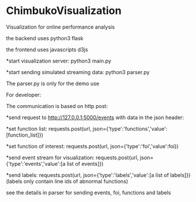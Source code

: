 # ChimbukoVisualization
Visualization for online performance analysis

the backend uses python3 flask

the frontend uses javascripts d3js

*start visualization server: python3 main.py

*start sending simulated streaming data: python3 parser.py

The parser.py is only for the demo use

For developer: 

The communication is based on http post:

*send request to http://127.0.0.1:5000/events with data in the json header:

*set function list: requests.post(url, json={'type':'functions','value':[function_list]})

*set function of interest: requests.post(url, json={'type':'foi','value':foi})

*send event stream for visualization: requests.post(url, json={'type':'events','value':[a list of events]})

*send labels: requests.post(url, json={'type':'labels','value':[a list of labels]}) (labels only contain line ids of abnormal functions)

see the details in parser for sending events, foi, functions and labels
